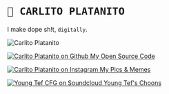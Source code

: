 # `🚧 CARLITO PLATANITO`

I make dope sh!t, `digitally`.

![Carlito Platanito](https://avatars.githubusercontent.com/u/137208)

[![Carlito Platanito on Github](https://icons.getbootstrap.com/assets/icons/github.svg) My Open Source Code](https://github.com/carlitoplatanito)

[![Carlito Platanito on Instagram](https://icons.getbootstrap.com/assets/icons/instagram.svg) My Pics &amp; Memes](https://instagram.com/carlitoplatanito)

[![Young Tef CFG on Soundcloud](https://icons.getbootstrap.com/assets/icons/soundwave.svg) Young Tef's Choons](https://soundcloud.com/carlito-platanito)
